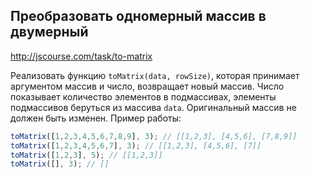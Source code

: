 ## Преобразовать одномерный массив в двумерный
<http://jscourse.com/task/to-matrix>

Реализовать функцию `toMatrix(data, rowSize)`, которая принимает аргументом массив и число, возвращает новый массив. Число показывает количество элементов в подмассивах,
элементы подмассивов беруться из массива `data`. Оригинальный массив не должен быть изменен.
Пример работы:

```js
toMatrix([1,2,3,4,5,6,7,8,9], 3); // [[1,2,3], [4,5,6], [7,8,9]]
toMatrix([1,2,3,4,5,6,7], 3); // [[1,2,3], [4,5,6], [7]]
toMatrix([1,2,3], 5); // [[1,2,3]]
toMatrix([], 3); // []
```
